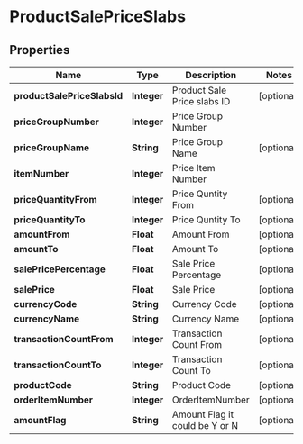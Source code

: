 
# ProductSalePriceSlabs

## Properties
Name | Type | Description | Notes
------------ | ------------- | ------------- | -------------
**productSalePriceSlabsId** | **Integer** | Product Sale Price slabs ID |  [optional]
**priceGroupNumber** | **Integer** | Price Group Number | 
**priceGroupName** | **String** | Price Group Name |  [optional]
**itemNumber** | **Integer** | Price Item Number | 
**priceQuantityFrom** | **Integer** | Price Quntity From |  [optional]
**priceQuantityTo** | **Integer** | Price Quntity To |  [optional]
**amountFrom** | **Float** | Amount From |  [optional]
**amountTo** | **Float** | Amount To |  [optional]
**salePricePercentage** | **Float** | Sale Price Percentage |  [optional]
**salePrice** | **Float** | Sale Price |  [optional]
**currencyCode** | **String** | Currency Code |  [optional]
**currencyName** | **String** | Currency Name |  [optional]
**transactionCountFrom** | **Integer** | Transaction Count From |  [optional]
**transactionCountTo** | **Integer** | Transaction Count To |  [optional]
**productCode** | **String** | Product Code |  [optional]
**orderItemNumber** | **Integer** | OrderItemNumber |  [optional]
**amountFlag** | **String** | Amount Flag it could be Y or N |  [optional]




